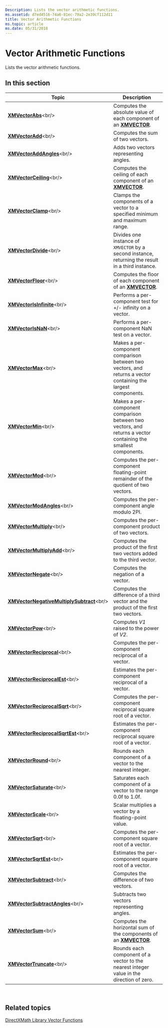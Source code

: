 ```yaml
---
Description: Lists the vector arithmetic functions.
ms.assetid: d7ed4516-74a6-81ec-79a2-2e39cf112d11
title: Vector Arithmetic Functions
ms.topic: article
ms.date: 05/31/2018
---
```


# Vector Arithmetic Functions

Lists the vector arithmetic functions.

## In this section



| Topic                                                                                   | Description                                                                                                               |
|-----------------------------------------------------------------------------------------|---------------------------------------------------------------------------------------------------------------------------|
| [**XMVectorAbs**](https://msdn.microsoft.com/en-us/library/Ee420988(v=VS.85).aspx)<br/>                                           | Computes the absolute value of each component of an [**XMVECTOR**](xmvector-data-type.md).<br/>                    |
| [**XMVectorAdd**](https://msdn.microsoft.com/en-us/library/Ee420991(v=VS.85).aspx)<br/>                                           | Computes the sum of two vectors.<br/>                                                                               |
| [**XMVectorAddAngles**](https://msdn.microsoft.com/en-us/library/Ee420992(v=VS.85).aspx)<br/>                               | Adds two vectors representing angles.<br/>                                                                          |
| [**XMVectorCeiling**](https://msdn.microsoft.com/en-us/library/Ee421007(v=VS.85).aspx)<br/>                                   | Computes the ceiling of each component of an [**XMVECTOR**](xmvector-data-type.md).<br/>                           |
| [**XMVectorClamp**](https://msdn.microsoft.com/en-us/library/Ee421008(v=VS.85).aspx)<br/>                                       | Clamps the components of a vector to a specified minimum and maximum range.<br/>                                    |
| [**XMVectorDivide**](https://msdn.microsoft.com/en-us/library/Ff729805(v=VS.85).aspx)<br/>                                     | Divides one instance of `XMVECTOR` by a second instance, returning the result in a third instance.<br/>             |
| [**XMVectorFloor**](https://msdn.microsoft.com/en-us/library/Ee421024(v=VS.85).aspx)<br/>                                       | Computes the floor of each component of an [**XMVECTOR**](xmvector-data-type.md).<br/>                             |
| [**XMVectorIsInfinite**](https://msdn.microsoft.com/en-us/library/Ee421169(v=VS.85).aspx)<br/>                             | Performs a per-component test for +/- infinity on a vector.<br/>                                                    |
| [**XMVectorIsNaN**](https://msdn.microsoft.com/en-us/library/Ee421170(v=VS.85).aspx)<br/>                                       | Performs a per-component NaN test on a vector.<br/>                                                                 |
| [**XMVectorMax**](https://msdn.microsoft.com/en-us/library/Ee421177(v=VS.85).aspx)<br/>                                           | Makes a per-component comparison between two vectors, and returns a vector containing the largest components.<br/>  |
| [**XMVectorMin**](https://msdn.microsoft.com/en-us/library/Ee421181(v=VS.85).aspx)<br/>                                           | Makes a per-component comparison between two vectors, and returns a vector containing the smallest components.<br/> |
| [**XMVectorMod**](https://msdn.microsoft.com/en-us/library/Ee421183(v=VS.85).aspx)<br/>                                           | Computes the per-component floating-point remainder of the quotient of two vectors.<br/>                            |
| [**XMVectorModAngles**](https://msdn.microsoft.com/en-us/library/Ee421184(v=VS.85).aspx)<br/>                               | Computes the per-component angle modulo 2PI.<br/>                                                                   |
| [**XMVectorMultiply**](https://msdn.microsoft.com/en-us/library/Ee421185(v=VS.85).aspx)<br/>                                 | Computes the per-component product of two vectors.<br/>                                                             |
| [**XMVectorMultiplyAdd**](https://msdn.microsoft.com/en-us/library/Ee421186(v=VS.85).aspx)<br/>                           | Computes the product of the first two vectors added to the third vector.<br/>                                       |
| [**XMVectorNegate**](https://msdn.microsoft.com/en-us/library/Ee421188(v=VS.85).aspx)<br/>                                     | Computes the negation of a vector.<br/>                                                                             |
| [**XMVectorNegativeMultiplySubtract**](https://msdn.microsoft.com/en-us/library/Ee421189(v=VS.85).aspx)<br/> | Computes the difference of a third vector and the product of the first two vectors.<br/>                            |
| [**XMVectorPow**](https://msdn.microsoft.com/en-us/library/Ee421196(v=VS.85).aspx)<br/>                                           | Computes *V1* raised to the power of *V2*.<br/>                                                                     |
| [**XMVectorReciprocal**](https://msdn.microsoft.com/en-us/library/Ee421198(v=VS.85).aspx)<br/>                             | Computes the per-component reciprocal of a vector.<br/>                                                             |
| [**XMVectorReciprocalEst**](https://msdn.microsoft.com/en-us/library/Ee421199(v=VS.85).aspx)<br/>                       | Estimates the per-component reciprocal of a vector.<br/>                                                            |
| [**XMVectorReciprocalSqrt**](https://msdn.microsoft.com/en-us/library/Ee421200(v=VS.85).aspx)<br/>                     | Computes the per-component reciprocal square root of a vector.<br/>                                                 |
| [**XMVectorReciprocalSqrtEst**](https://msdn.microsoft.com/en-us/library/Ee421201(v=VS.85).aspx)<br/>               | Estimates the per-component reciprocal square root of a vector.<br/>                                                |
| [**XMVectorRound**](https://msdn.microsoft.com/en-us/library/Ee421208(v=VS.85).aspx)<br/>                                       | Rounds each component of a vector to the nearest integer.<br/>                                                      |
| [**XMVectorSaturate**](https://msdn.microsoft.com/en-us/library/Ee421209(v=VS.85).aspx)<br/>                                 | Saturates each component of a vector to the range 0.0f to 1.0f.<br/>                                                |
| [**XMVectorScale**](https://msdn.microsoft.com/en-us/library/Ee421210(v=VS.85).aspx)<br/>                                       | Scalar multiplies a vector by a floating-point value.<br/>                                                          |
| [**XMVectorSqrt**](https://msdn.microsoft.com/en-us/library/Ee421356(v=VS.85).aspx)<br/>                                         | Computes the per-component square root of a vector.<br/>                                                            |
| [**XMVectorSqrtEst**](https://msdn.microsoft.com/en-us/library/Ee421357(v=VS.85).aspx)<br/>                                   | Estimates the per-component square root of a vector.<br/>                                                           |
| [**XMVectorSubtract**](https://msdn.microsoft.com/en-us/library/Ee421358(v=VS.85).aspx)<br/>                                 | Computes the difference of two vectors.<br/>                                                                        |
| [**XMVectorSubtractAngles**](https://msdn.microsoft.com/en-us/library/Ee421359(v=VS.85).aspx)<br/>                     | Subtracts two vectors representing angles.<br/>                                                                     |
| [**XMVectorSum**](https://msdn.microsoft.com/en-us/library/Mt802013(v=VS.85).aspx)<br/>                                           | Computes the horizontal sum of the components of an [**XMVECTOR**](xmvector-data-type.md).<br/>                    |
| [**XMVectorTruncate**](https://msdn.microsoft.com/en-us/library/Ee421366(v=VS.85).aspx)<br/>                                 | Rounds each component of a vector to the nearest integer value in the direction of zero.<br/>                       |



 

## Related topics

<dl> <dt>

[DirectXMath Library Vector Functions](ovw-xnamath-reference-functions-vector.md)
</dt> </dl>

 

 





